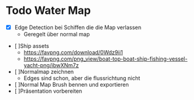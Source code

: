 # Todo Water Map

- [X] Edge Detection bei Schiffen die die Map verlassen
  - Geregelt über normal map
- [ ]Ship assets
  - https://favpng.com/download/0Wdz9ii1
  - https://favpng.com/png_view/boat-top-boat-ship-fishing-vessel-yacht-png/ibwXNm7z
- [ ]Normalmap zeichnen
  - Edges sind schon, aber die flussrichtung nicht
- [ ]Normal Map Brush bennen und exportieren
- [ ]Präsentation vorbereiten